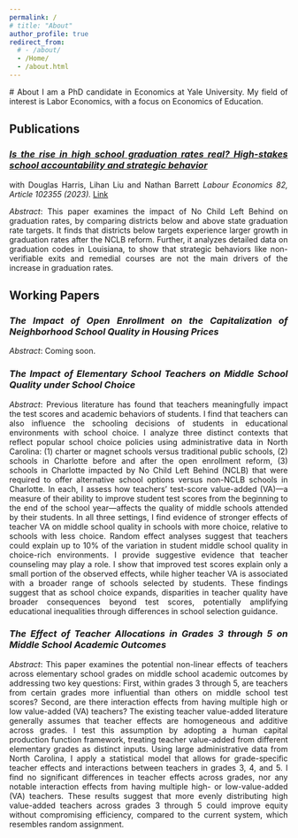 ```yaml
---
permalink: /
# title: "About"
author_profile: true
redirect_from: 
  # - /about/
  - /Home/
  - /about.html
---
```

<div style="text-align: justify;" markdown="1">
# About 
I am a PhD candidate in Economics at Yale University. My field of interest is Labor Economics, with a focus on Economics of Education.
<!-- Before Yale, I earned a B.S. in Economics and B.A. in Sociology from Tulane University. -->


## Publications     

### [*Is the rise in high school graduation rates real? High-stakes school accountability and strategic behavior*](https://www.sciencedirect.com/science/article/pii/S0927537123000301)
with Douglas Harris, Lihan Liu and Nathan Barrett
*Labour Economics 82, Article 102355 (2023).* [Link](https://www.sciencedirect.com/science/article/pii/S0927537123000301)      

*Abstract*: This paper examines the impact of No Child Left Behind on graduation rates, by comparing districts below and above state graduation rate targets. It finds that districts below targets experience larger growth in graduation rates after the NCLB reform. Further, it analyzes detailed data on graduation codes in Louisiana, to show that strategic behaviors like non-verifiable exits and remedial courses are not the main drivers of the increase in graduation rates.

<!-- My Presentations: 2022 Stanford Institute for Theoretical Economics (SITE) on ``New Frontiers in Asset Pricing''; 2022 SFS Cavalcade at University of North Carolina; 2022 WOLFE Annual Global Quantitative and Macro Investment Conference; 2022 China International Risk Forum (CIRF); 2022 Hong Kong Conference for Fintech, AI, and Big Data in Business; XXI Symposium at Paderborn University, Research Symposium on Finance and Economics (RSFE); EPFL; Yale -->

## Working Papers

### *The Impact of Open Enrollment on the Capitalization of Neighborhood School Quality in Housing Prices*
<!-- (https://rosieli202.github.io/files/.pdf) -->
<!-- (https://www.dropbox.com/scl/fi/j3sw8yefim6ld42hqeply/JMP_KangyingZhou.pdf?rlkey=l7fm0d762hyu69nqo6m982szt&st=r3yoipyu&dl=0) -->

*Abstract*: Coming soon.

### *The Impact of Elementary School Teachers on Middle School Quality under School Choice*

*Abstract*: Previous literature has found that teachers meaningfully impact the test scores and academic behaviors of students. I find that teachers can also influence the schooling decisions of students in educational environments with school choice. I analyze three distinct contexts that reflect popular school choice policies using administrative data in North Carolina: (1) charter or magnet schools versus traditional public schools, (2) schools in Charlotte before and after the open enrollment reform, (3) schools in Charlotte impacted by No Child Left Behind (NCLB) that were required to offer alternative school options versus non-NCLB schools in Charlotte. In each, I assess how teachers’ test-score value-added (VA)—a measure of their ability to improve student test scores from the beginning to the end of the school year—affects the quality of middle schools attended by their students. In all three settings, I find evidence of stronger effects of teacher VA on middle school quality in schools with more choice, relative to schools with less choice. Random effect analyses suggest that teachers could explain up to 10% of the variation in student middle school quality in choice-rich environments. I provide suggestive evidence that teacher counseling may play a role. I show that improved test scores explain only a small portion of the observed effects, while higher teacher VA is associated with a broader range of schools selected by students. These findings suggest that as school choice expands, disparities in teacher quality have broader consequences beyond test scores, potentially amplifying educational inequalities through differences in school selection guidance.

### *The Effect of Teacher Allocations in Grades 3 through 5 on Middle School Academic Outcomes* 
<!-- [Draft Available Upon Request] -->    
<!-- Solo-authored -->

*Abstract*: This paper examines the potential non-linear effects of teachers across elementary school grades on middle school academic outcomes by addressing two key questions: First, within grades 3 through 5, are teachers from certain grades more influential than others on middle school test scores? Second, are there interaction effects from having multiple high or low value-added (VA) teachers? The existing teacher value-added literature generally assumes that teacher effects are homogeneous and additive across grades. I test this assumption by adopting a human capital production function framework, treating teacher value-added from different elementary grades as distinct inputs. Using large administrative data from North Carolina, I apply a statistical model that allows for grade-specific teacher effects and interactions between teachers in grades 3, 4, and 5. I find no significant differences in teacher effects across grades, nor any notable interaction effects from having multiple high- or low-value-added (VA) teachers. These results suggest that more evenly distributing high value-added teachers across grades 3 through 5 could improve equity without compromising efficiency, compared to the current system, which resembles random assignment. 
